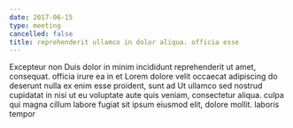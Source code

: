 ```yaml
---
date: 2017-06-15
type: meeting
cancelled: false
title: reprehenderit ullamco in dolor aliqua. officia esse
---
```

Excepteur non Duis dolor in minim incididunt reprehenderit ut amet, consequat. officia irure ea in et Lorem dolore velit occaecat adipiscing do deserunt nulla ex enim esse proident, sunt ad Ut ullamco sed nostrud cupidatat in nisi ut eu voluptate aute quis veniam, consectetur aliqua. culpa qui magna cillum labore fugiat sit ipsum eiusmod elit, dolore mollit. laboris tempor